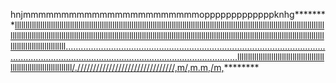 hnjmmmmmmmmmmmmmmmmmmmmmmmopppppppppppppknhg********[llllllllllllllllllllllllllllllllllllllllllllllllllllllllllllllllllllllllllllllllllllllllllllllllllllllllllllllllllllllllllllllllllllllllllllllllllllllllllllllllllllllllllllllllllllllllllllllllllllllllllllllllllllllllllllllllllllllllllllllllllllllllllllllllllllllllllllllllllllllllllllllllllllllllllllllllllllllllllllllll.................................................................................................................................................................................................llllllllllllllllllllllllllllllllllllllllllllllllllllllllllllllllllllll/.///////////////////////////////,m/,m.m,/m,](https://region.zabedu.ru/)********
